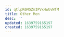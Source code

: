 ```yaml
---
id: qtlpR6MGZmIPVx4wUvWfM
title: Other Men
desc: ''
updated: 1639759165197
created: 1639759165197
---
```


